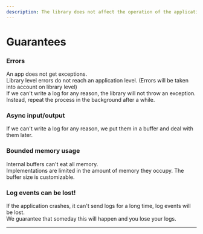 ```yaml
---
description: The library does not affect the operation of the application.
---
```


# Guarantees

### Errors

An app does not get exceptions.  
Library level errors do not reach an application level. \(Errors will be taken into account on library level\)  
If we can't write a log for any reason, the library will not throw an exception. Instead, repeat the process in the background after a while.

### Async input/output

If we can't write a log for any reason, we put them in a buffer and deal with them later.

### **Bounded memory usage**

Internal buffers can't eat all memory.  
Implementations are limited in the amount of memory they occupy. The buffer size is customizable.

### Log events can be lost!

If the application crashes, it can't send logs for a long time, log events will be lost.   
We guarantee that someday this will happen and you lose your logs.  
  
  
****

